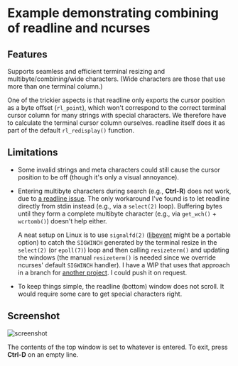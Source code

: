 # Example demonstrating combining of readline and ncurses

## Features

Supports seamless and efficient terminal resizing and multibyte/combining/wide characters. (Wide characters are those that use more than one terminal column.)

One of the trickier aspects is that readline only exports the cursor position as a byte offset (`rl_point`), which won't correspond to the correct terminal cursor column for many strings with special characters. We therefore have to calculate the terminal cursor column ourselves. readline itself does it as part of the default `rl_redisplay()` function.

## Limitations

* Some invalid strings and meta characters could still cause the cursor position to be off (though it's only a visual annoyance).

* Entering multibyte characters during search (e.g., **Ctrl-R**) does not work, due to [a readline issue]( http://lists.gnu.org/archive/html/bug-readline/2015-02/msg00026.html). The only workaround I've found is to let readline directly from stdin instead (e.g., via a `select(2)` loop). Buffering bytes until they form a complete multibyte character (e.g., via `get_wch()` + `wcrtomb()`) doesn't help either.

  A neat setup on Linux is to use `signalfd(2)` ([libevent](http://libevent.org) might be a portable option) to catch the `SIGWINCH` generated by the terminal resize in the `select(2)` (or `epoll(7)`) loop and then calling `resizeterm()` and updating the windows (the manual `resizeterm()` is needed since we override ncurses' default `SIGWINCH` handler). I have a WIP that uses that approach in a branch for [another project](https://github.com/ulfalizer/botniklas). I could push it on request.
 
* To keep things simple, the readline (bottom) window does not scroll. It would require some care to get special characters right.

## Screenshot

![screenshot](https://raw.githubusercontent.com/ulfalizer/readline-and-ncurses/screenshot/screenshot.png)

The contents of the top window is set to whatever is entered. To exit, press **Ctrl-D** on an empty line.
